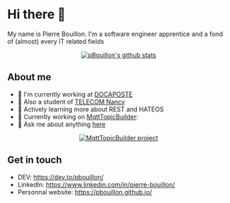 # Hi there :wave:

My name is Pierre Bouillon. I'm a software engineer apprentice and a fond of (almost) every IT related fields

<p align="center">
  <a href="https://github.com/pBouillon">
    <img src="https://github-readme-stats.vercel.app/api?username=pBouillon&count_private=true&show_icons=true" alt="pBouillon's github stats" />
  </a>
</p>

## About me

- 💼 I'm currently working at [DOCAPOSTE](https://www.docaposte.com/)
- 🏫 Also a student of [TELECOM Nancy](http://telecomnancy.univ-lorraine.fr/en)
- 🌱 Actively learning more about REST and HATEOS
- 🔭 Currently working on [MqttTopicBuilder](https://github.com/pBouillon/MqttTopicBuilder):
- 💬 Ask me about anything [here](https://github.com/pBouillon/pBouillon/issues)

<p align="center">
  <a href="https://github.com/pBouillon/MqttTopicBuilder">
    <img src="https://github-readme-stats.vercel.app/api/pin/?username=pBouillon&repo=MqttTopicBuilder" alt="MqttTopicBuilder project" />
  </a>
</p>

## Get in touch

- DEV: https://dev.to/pbouillon/
- LinkedIn: https://www.linkedin.com/in/pierre-bouillon/
- Personnal website: https://pbouillon.github.io/
